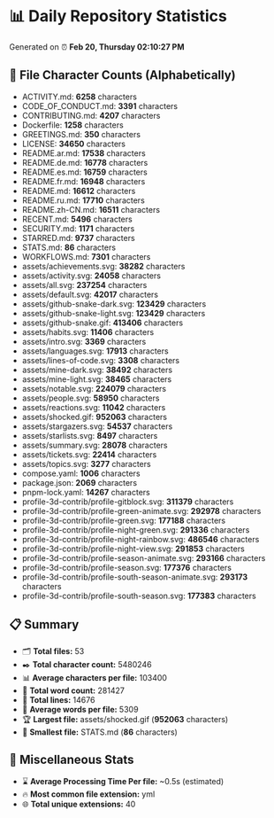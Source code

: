 # 📊 Daily Repository Statistics
Generated on ⏰ **Feb 20, Thursday 02:10:27 PM**

## 📂 File Character Counts (Alphabetically)
- ACTIVITY.md: **6258** characters
- CODE_OF_CONDUCT.md: **3391** characters
- CONTRIBUTING.md: **4207** characters
- Dockerfile: **1258** characters
- GREETINGS.md: **350** characters
- LICENSE: **34650** characters
- README.ar.md: **17538** characters
- README.de.md: **16778** characters
- README.es.md: **16759** characters
- README.fr.md: **16948** characters
- README.md: **16612** characters
- README.ru.md: **17710** characters
- README.zh-CN.md: **16511** characters
- RECENT.md: **5496** characters
- SECURITY.md: **1171** characters
- STARRED.md: **9737** characters
- STATS.md: **86** characters
- WORKFLOWS.md: **7301** characters
- assets/achievements.svg: **38282** characters
- assets/activity.svg: **24058** characters
- assets/all.svg: **237254** characters
- assets/default.svg: **42017** characters
- assets/github-snake-dark.svg: **123429** characters
- assets/github-snake-light.svg: **123429** characters
- assets/github-snake.gif: **413406** characters
- assets/habits.svg: **11406** characters
- assets/intro.svg: **3369** characters
- assets/languages.svg: **17913** characters
- assets/lines-of-code.svg: **3308** characters
- assets/mine-dark.svg: **38492** characters
- assets/mine-light.svg: **38465** characters
- assets/notable.svg: **224079** characters
- assets/people.svg: **58950** characters
- assets/reactions.svg: **11042** characters
- assets/shocked.gif: **952063** characters
- assets/stargazers.svg: **54537** characters
- assets/starlists.svg: **8497** characters
- assets/summary.svg: **28078** characters
- assets/tickets.svg: **22414** characters
- assets/topics.svg: **3277** characters
- compose.yaml: **1006** characters
- package.json: **2069** characters
- pnpm-lock.yaml: **14267** characters
- profile-3d-contrib/profile-gitblock.svg: **311379** characters
- profile-3d-contrib/profile-green-animate.svg: **292978** characters
- profile-3d-contrib/profile-green.svg: **177188** characters
- profile-3d-contrib/profile-night-green.svg: **291336** characters
- profile-3d-contrib/profile-night-rainbow.svg: **486546** characters
- profile-3d-contrib/profile-night-view.svg: **291853** characters
- profile-3d-contrib/profile-season-animate.svg: **293166** characters
- profile-3d-contrib/profile-season.svg: **177376** characters
- profile-3d-contrib/profile-south-season-animate.svg: **293173** characters
- profile-3d-contrib/profile-south-season.svg: **177383** characters

## 📋 Summary
- 🗂️ **Total files:** 53
- ✒️ **Total character count:** 5480246
- 📊 **Average characters per file:** 103400
- 📝 **Total word count:** 281427
- 🧾 **Total lines:** 14676
- 📐 **Average words per file:** 5309
- 🏆 **Largest file:** assets/shocked.gif (**952063** characters)
- 🥉 **Smallest file:** STATS.md (**86** characters)

## 🌟 Miscellaneous Stats
- ⌛ **Average Processing Time Per file:** ~0.5s (estimated)
- 🔥 **Most common file extension:** yml
- 🌐 **Total unique extensions:** 40
